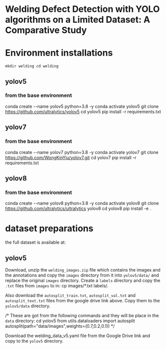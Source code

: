 # Welding Defect Detection with YOLO algorithms on a Limited Dataset: A Comparative Study

# Environment installations

`mkdir welding
cd welding`

## yolov5
### from the base environment
conda create --name yolov5 python=3.8 -y
conda activate yolov5
git clone https://github.com/ultralytics/yolov5
cd yolov5
pip install -r requirements.txt

## yolov7
### from the base environment
conda create --name yolov7 python=3.8 -y
conda activate yolov7
git clone https://github.com/WongKinYiu/yolov7.git
cd yolov7
pip install -r requirements.txt

## yolov8
### from the base environment
conda create --name yolov8 python=3.8 -y
conda activate yolov8
git clone https://github.com/ultralytics/ultralytics yolov8
cd yolov8
pip install -e .

# dataset preparations
the full dataset is available at: 

## yolov5
Download, unzip the `welding_images.zip` file
which contains the images and the annotations and copy the `images` directory from it
into `yolov5/data/` and replace the original `images` directory.
Create a `labels` directory and copy the `.txt` files from `images` to in:
cp images/*.txt labels/.

Also download the `autosplit_train.txt`, `autosplit_val.txt` and `autosplit_text.txt` files
from the google drive link above. Copy them to the `yolov5/data` directory.

/*
These are got from the following commands and they will be place in the `data` directory:
cd yolov5
from utils.dataloaders import autosplit
autosplit(path="data/images",weights=(0.7,0.2,0.1))
*/

Download the welding_data_v5.yaml file from the Google Drive link and copy to the `yolov5` directory.
 
